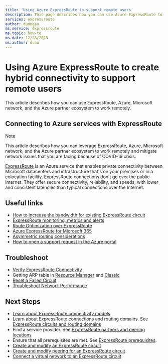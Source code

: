 ```yaml
---
title: 'Using Azure ExpressRoute to support remote users'
description: This page describes how you can use Azure ExpressRoute to enable working remotely due to the COVID-19 pandemic.
services: expressroute
author: duongau
ms.service: expressroute
ms.topic: how-to
ms.date: 12/28/2023
ms.author: duau
---
```


# Using Azure ExpressRoute to create hybrid connectivity to support remote users

This article describes how you can use ExpressRoute, Azure, Microsoft network, and the Azure partner ecosystem to work remotely.

## Connecting to Azure services with ExpressRoute

>[!NOTE]
>This article describes how you can leverage ExpressRoute, Azure, Microsoft network, and the Azure partner ecosystem to work remotely and mitigate network issues that you are facing because of COVID-19 crisis.
>

[ExpressRoute](expressroute-introduction.md) is an Azure service that enables private connectivity between Microsoft datacenters and infrastructure that's on your premises or in a colocation facility. ExpressRoute connections don't go over the public Internet. They offer secure connectivity, reliability, and speeds, with lower and consistent latencies than typical connections over the Internet.

## Useful links

* [How to increase the bandwidth for existing ExpressRoute circuit](expressroute-howto-circuit-portal-resource-manager.md#modify)
* [ExpressRoute monitoring, metrics and alerts](expressroute-monitoring-metrics-alerts.md#expressroute-gateway-connections-in-bitsseconds)
* [Route Optimization over ExpressRoute](expressroute-optimize-routing.md)
* [Azure ExpressRoute for Microsoft 365](/microsoft-365/enterprise/azure-expressroute)
* [Asymmetric routing considerations](expressroute-asymmetric-routing.md)
* [How to open a support request in the Azure portal](https://portal.azure.com/#blade/Microsoft_Azure_Support/HelpAndSupportBlade/overview)

## Troubleshoot

* [Verify ExpressRoute Connectivity](expressroute-troubleshooting-expressroute-overview.md)
* Getting ARP table in [Resource Manager](expressroute-troubleshooting-arp-resource-manager.md) and [Classic](expressroute-troubleshooting-arp-classic.md)
* [Reset a Failed Circuit](reset-circuit.md)
* [Troubleshoot Network Performance](expressroute-troubleshooting-network-performance.md)

## Next Steps

* [Learn about ExpressRoute connectivity models](expressroute-connectivity-models.md)
* Learn about ExpressRoute connections and routing domains. See [ExpressRoute circuits and routing domains](expressroute-circuit-peerings.md)
* Find a service provider. See [ExpressRoute partners and peering locations](expressroute-locations.md)
* Ensure that all prerequisites are met. See [ExpressRoute prerequisites](expressroute-prerequisites.md).
* [Create and modify an ExpressRoute circuit](expressroute-howto-circuit-portal-resource-manager.md)
* [Create and modify peering for an ExpressRoute circuit](expressroute-howto-routing-portal-resource-manager.md)
* [Connect a virtual network to an ExpressRoute circuit](expressroute-howto-linkvnet-portal-resource-manager.md)
